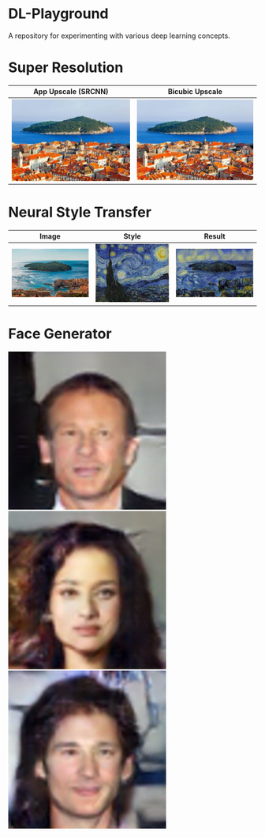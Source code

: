 # DL-Playground
A repository for experimenting with various deep learning concepts.

# Super Resolution
| App Upscale (SRCNN)			             | Bicubic Upscale				              |
| :----------------------------------------: | :----------------------------------------: |
| <img src="SuperResolution/results/coverlokrum2_x4_srcnn.jpg" width="720"> | <img src="SuperResolution/results/coverlokrum2_x4_bicubic.jpg" width="720"> |

# Neural Style Transfer

Image | Style | Result
:---:|:---:|:---:
![Content Image](NeuralStyleTransfer/data/input/lokrum.jpg) | ![Style Image](NeuralStyleTransfer/data/style/starry_night.jpg) | ![Result Image](NeuralStyleTransfer/data/result/stylized_lokrum.jpg)

# Face Generator

<img src="FaceGenerator/examples/face.png" width="320"> <img src="FaceGenerator/examples/face2.png" width="320"> <img src="FaceGenerator/examples/face3.png" width="320">


